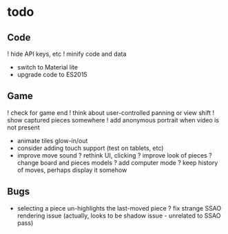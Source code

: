 # todo

## Code
! hide API keys, etc
! minify code and data
- switch to Material lite
- upgrade code to ES2015

## Game
! check for game end
! think about user-controlled panning or view shift
! show captured pieces somewhere
! add anonymous portrait when video is not present
- animate tiles glow-in/out
- consider adding touch support (test on tablets, etc)
- improve move sound
? rethink UI, clicking
? improve look of pieces
? change board and pieces models
? add computer mode
? keep history of moves, perhaps display it somehow

## Bugs
- selecting a piece un-highlights the last-moved piece
? fix strange SSAO rendering issue (actually, looks to be shadow issue - unrelated to SSAO pass)
